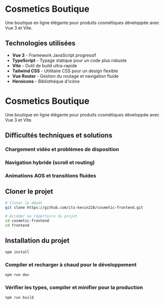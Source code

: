 # Cosmetics Boutique

Une boutique en ligne élégante pour produits cosmétiques développée avec Vue 3 et Vite.

## Technologies utilisées

- **Vue 3** - Framework JavaScript progressif
- **TypeScript** - Typage statique pour un code plus robuste
- **Vite** - Outil de build ultra-rapide
- **Tailwind CSS** - Utilitaire CSS pour un design flexible
- **Vue Router** - Gestion du routage et navigation fluide
- **Heroicons** - Bibliothèque d'icône

# Cosmetics Boutique

Une boutique en ligne élégante pour produits cosmétiques développée avec Vue 3 et Vite.

## Difficultés techniques et solutions

### Chargement vidéo et problèmes de disposition

### Navigation hybride (scroll et routing)

### Animations AOS et transitions fluides

## Cloner le projet

```sh
# Cloner le dépôt
git clone https://github.com/its-kevin228/cosmetic-frontend.git

# Accéder au répertoire du projet
cd cosmetic-frontend
cd frontend
```

## Installation du projet

```sh
npm install
```

### Compiler et recharger à chaud pour le développement

```sh
npm run dev
```

### Vérifier les types, compiler et minifier pour la production

```sh
npm run build
```

